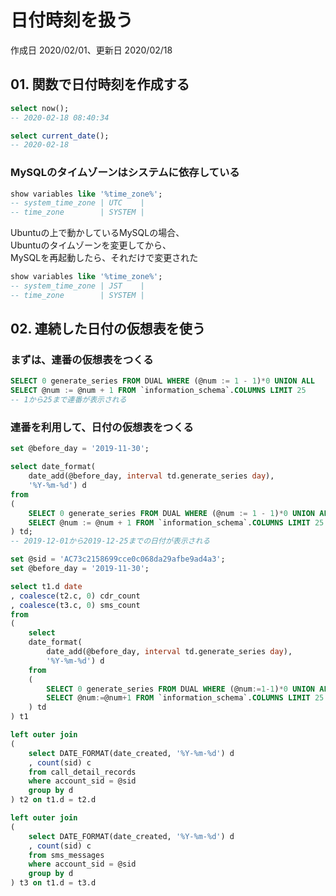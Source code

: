# 日付時刻を扱う

作成日 2020/02/01、更新日 2020/02/18

## 01. 関数で日付時刻を作成する

```sql
select now();
-- 2020-02-18 08:40:34

select current_date();
-- 2020-02-18
```

### MySQLのタイムゾーンはシステムに依存している

```sql
show variables like '%time_zone%';
-- system_time_zone | UTC    |
-- time_zone        | SYSTEM |
```

Ubuntuの上で動かしているMySQLの場合、\
Ubuntuのタイムゾーンを変更してから、\
MySQLを再起動したら、それだけで変更された

```sql
show variables like '%time_zone%';
-- system_time_zone | JST    |
-- time_zone        | SYSTEM |
```

## 02. 連続した日付の仮想表を使う

### まずは、連番の仮想表をつくる

```sql
SELECT 0 generate_series FROM DUAL WHERE (@num := 1 - 1)*0 UNION ALL
SELECT @num := @num + 1 FROM `information_schema`.COLUMNS LIMIT 25
-- 1から25まで連番が表示される
```

### 連番を利用して、日付の仮想表をつくる

```sql
set @before_day = '2019-11-30';

select date_format(
	date_add(@before_day, interval td.generate_series day), 
    '%Y-%m-%d') d
from
(
	SELECT 0 generate_series FROM DUAL WHERE (@num := 1 - 1)*0 UNION ALL
	SELECT @num := @num + 1 FROM `information_schema`.COLUMNS LIMIT 25
) td;
-- 2019-12-01から2019-12-25までの日付が表示される
```

```sql
set @sid = 'AC73c2158699cce0c068da29afbe9ad4a3';
set @before_day = '2019-11-30';

select t1.d date
, coalesce(t2.c, 0) cdr_count
, coalesce(t3.c, 0) sms_count
from
(
    select
    date_format(
        date_add(@before_day, interval td.generate_series day), 
        '%Y-%m-%d') d
    from
    (
        SELECT 0 generate_series FROM DUAL WHERE (@num:=1-1)*0 UNION ALL
        SELECT @num:=@num+1 FROM `information_schema`.COLUMNS LIMIT 25
    ) td
) t1

left outer join
(
    select DATE_FORMAT(date_created, '%Y-%m-%d') d
    , count(sid) c
    from call_detail_records
    where account_sid = @sid
    group by d
) t2 on t1.d = t2.d

left outer join
(
    select DATE_FORMAT(date_created, '%Y-%m-%d') d
    , count(sid) c
    from sms_messages
    where account_sid = @sid
    group by d
) t3 on t1.d = t3.d
```

